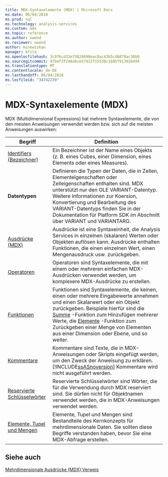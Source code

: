 ```yaml
---
title: MDX-Syntaxelemente (MDX) | Microsoft Docs
ms.date: 06/04/2018
ms.prod: sql
ms.technology: analysis-services
ms.custom: mdx
ms.topic: reference
ms.author: owend
ms.reviewer: owend
author: minewiskan
manager: kfile
ms.openlocfilehash: 3c976cd33e73828698eac0ac43b5cd6878ac36b0
ms.sourcegitcommit: 97bef3f248abce57422f15530c1685f91392b494
ms.translationtype: MT
ms.contentlocale: de-DE
ms.lasthandoff: 06/04/2018
ms.locfileid: "34742239"
---
```

# <a name="mdx-syntax-elements-mdx"></a>MDX-Syntaxelemente (MDX)


  MDX (Multidimensional Expressions) hat mehrere Syntaxelemente, die von den meisten Anweisungen verwendet werden bzw. sich auf die meisten Anweisungen auswirken:  
  
|Begriff|Definition|  
|----------|----------------|  
|[Identifiers (Bezeichner)](../mdx/identifiers-mdx.md)|Ein Bezeichner ist der Name eines Objekts (z. B. eines Cubes, einer Dimension, eines Elements oder eines Measures).|  
|**Datentypen**|Definieren die Typen der Daten, die in Zellen, Elementeigenschaften oder Zelleigenschaften enthalten sind. MDX unterstützt nur den OLE VARIANT-Datentyp. Weitere Informationen zur Koersion, Konvertierung und Bearbeitung des VARIANT-Datentyps finden Sie in der Dokumentation für Platform SDK im Abschnitt über VARIANT und VARIANTARG.|  
|[Ausdrücke &#40;MDX&#41;](../mdx/expressions-mdx.md)|Ausdrücke ist eine Syntaxeinheit, die Analysis Services in einzelnen (skalaren) Werten oder Objekten auflösen kann. Ausdrücke enthalten Funktionen, die einen einzelnen Wert, einen Mengenausdruck usw. zurückgeben.|  
|[Operatoren](../mdx/operators-mdx-syntax.md)|Operatoren sind Syntaxelemente, die mit einem oder mehreren einfachen MDX-Ausdrücken verwendet werden, um komplexere MDX-Ausdrücke zu erstellen.|  
|[Funktionen](../mdx/functions-mdx-syntax.md)|Funktionen sind Syntaxelemente, die keinen, einen oder mehrere Eingabewerte annehmen und einen Skalarwert oder ein Objekt zurückgeben. Beispiele hierfür sind die [Summe](../mdx/sum-mdx.md) -Funktion zum Hinzufügen mehrerer Werte, die [Elemente](../mdx/members-set-mdx.md) -Funktion zum Zurückgeben einer Menge von Elementen aus einer Dimension oder Ebene, und so weiter.|  
|[Kommentare](../mdx/comments-mdx-syntax.md)|Kommentare sind Texte, die in MDX-Anweisungen oder Skripts eingefügt werden, um den Zweck der Anweisung zu erklären. [!INCLUDE[ssASnoversion](../includes/ssasnoversion-md.md)] Kommentare wird nicht ausgeführt werden.|  
|[Reservierte Schlüsselwörter](../mdx/reserved-keywords-mdx-syntax.md)|Reservierte Schlüsselwörter sind Wörter, die für die Verwendung durch MDX reserviert sind. Sie dürfen nicht für Objektnamen verwendet werden, die in MDX-Anweisungen verwendet werden.|  
|[Elemente, Tupel und Mengen](../analysis-services/multidimensional-models/mdx/working-with-members-tuples-and-sets-mdx.md)|Elemente, Tupel und Mengen sind Bestandteile des Kernkonzepts für mehrdimensionale Daten. Sie sollten diese Begriffe verstanden haben, bevor Sie eine MDX-Abfrage erstellen.|  
  
## <a name="see-also"></a>Siehe auch  
 [Mehrdimensionale Ausdrücke &#40;MDX&#41; Verweis](../mdx/multidimensional-expressions-mdx-reference.md)  
  
  
